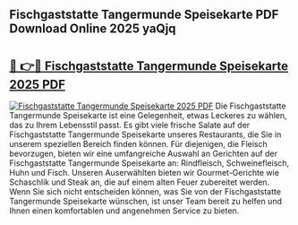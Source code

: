 ## Fischgaststatte Tangermunde Speisekarte PDF Download Online 2025 yaQjq

# <h2><a href="http://gc7qqr.nevu.top/?p=Fischgaststatte+Tangermunde+Speisekarte">🔗 👉🔴 Fischgaststatte Tangermunde Speisekarte 2025 PDF</a></h2>

[![Fischgaststatte Tangermunde Speisekarte 2025 PDF](https://i.imgur.com/dBaPXMq.png)](http://gc7qqr.nevu.top/?p=Fischgaststatte+Tangermunde+Speisekarte)
Die Fischgaststatte Tangermunde Speisekarte ist eine Gelegenheit, etwas Leckeres zu wählen, das zu Ihrem Lebensstil passt. Es gibt viele frische Salate auf der Fischgaststatte Tangermunde Speisekarte unseres Restaurants, die Sie in unserem speziellen Bereich finden können. Für diejenigen, die Fleisch bevorzugen, bieten wir eine umfangreiche Auswahl an Gerichten auf der Fischgaststatte Tangermunde Speisekarte an: Rindfleisch, Schweinefleisch, Huhn und Fisch. Unseren Auserwählten bieten wir Gourmet-Gerichte wie Schaschlik und Steak an, die auf einem alten Feuer zubereitet werden. Wenn Sie sich nicht entscheiden können, was Sie von der Fischgaststatte Tangermunde Speisekarte wünschen, ist unser Team bereit zu helfen und Ihnen einen komfortablen und angenehmen Service zu bieten.
